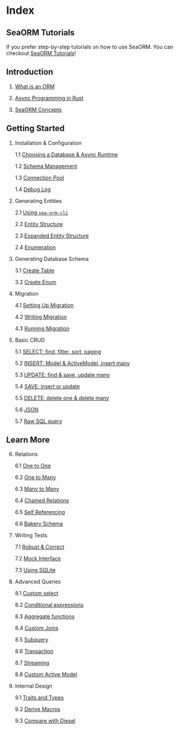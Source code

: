 # Index

## SeaORM Tutorials

If you prefer step-by-step tutorials on how to use SeaORM. You can checkout [SeaORM Tutorials](https://www.sea-ql.org/sea-orm-tutorial/)!

## Introduction

1. [What is an ORM](01-introduction/01-orm.md)

2. [Async Programming in Rust](01-introduction/02-async.md)

3. [SeaORM Concepts](01-introduction/03-sea-orm.md)

## Getting Started

1. Installation & Configuration

	1.1 [Choosing a Database & Async Runtime](02-install-and-config/01-database-and-async-runtime.md)

	1.2 [Schema Management](02-install-and-config/02-schema.md)

	1.3 [Connection Pool](02-install-and-config/03-connection.md)

	1.4 [Debug Log](02-install-and-config/04-debug-log.md)

2. Generating Entities

	2.1 [Using `sea-orm-cli`](03-generate-entity/01-sea-orm-cli.md)

	2.2 [Entity Structure](03-generate-entity/02-entity-structure.md)

	2.3 [Expanded Entity Structure](03-generate-entity/03-expanded-entity-structure.md)

	2.4 [Enumeration](03-generate-entity/04-enumeration.md)

3. Generating Database Schema

	3.1 [Create Table](04-generate-database-schema/01-create-table.md)

	3.2 [Create Enum](04-generate-database-schema/02-create-enum.md)

4. Migration

	4.1 [Setting Up Migration](05-migration/01-setting-up-migration.md)

	4.2 [Writing Migration](05-migration/02-writing-migration.md)

	4.3 [Running Migration](05-migration/03-running-migration.md)

5. Basic CRUD

	5.1 [SELECT: find, filter, sort, paging](06-basic-crud/01-select.md)

	5.2 [INSERT: Model & ActiveModel, insert many](06-basic-crud/02-insert.md)

	5.3 [UPDATE: find & save, update many](06-basic-crud/03-update.md)

	5.4 [SAVE: insert or update](06-basic-crud/04-save.md)

	5.5 [DELETE: delete one & delete many](06-basic-crud/05-delete.md)

	5.6 [JSON](06-basic-crud/06-json.md)

	5.7 [Raw SQL query](06-basic-crud/07-raw-sql.md)

## Learn More

6. Relations

	6.1 [One to One](07-relation/01-one-to-one.md)

	6.2 [One to Many](07-relation/02-one-to-many.md)

	6.3 [Many to Many](07-relation/03-many-to-many.md)

	6.4 [Chained Relations](07-relation/04-chained-relations.md)

	6.5 [Self Referencing](07-relation/05-self-referencing.md)

	6.6 [Bakery Schema](07-relation/06-bakery-schema.md)

7. Writing Tests

	7.1 [Robust & Correct](08-write-test/01-testing.md)

	7.2 [Mock Interface](08-write-test/02-mock.md)

	7.3 [Using SQLite](08-write-test/03-sqlite.md)

8. Advanced Queries

	8.1 [Custom select](09-advanced-query/01-custom-select.md)

	8.2 [Conditional expressions](09-advanced-query/02-conditional-expression.md)

	8.3 [Aggregate functions](09-advanced-query/03-aggregate-function.md)

	8.4 [Custom Joins](09-advanced-query/04-custom-joins.md)

	8.5 [Subquery](09-advanced-query/05-subquery.md)

	8.6 [Transaction](09-advanced-query/06-transaction.md)

	8.7 [Streaming](09-advanced-query/07-streaming.md)

	8.8 [Custom Active Model](09-advanced-query/08-custom-active-model.md)

9. Internal Design

	9.1 [Traits and Types](10-internal-design/01-trait-and-type.md)

	9.2 [Derive Macros](10-internal-design/02-derive-macro.md)

	9.3 [Compare with Diesel](10-internal-design/03-diesel.md)